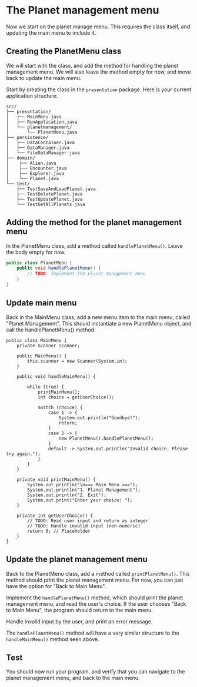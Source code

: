 # The Planet management menu

Now we start on the planet manage menu. This requires the class itself, and updating the main menu to include it.

## Creating the PlanetMenu class

We will start with the class, and add the method for handling the planet management menu. We will also leave the method empty for now, and move back to update the main menu.

Start by creating the class in the `presentation` package. Here is your current application structure:

```
src/
├── presentation/
│   ├── MainMenu.java
│   ├── RunApplication.java
│   └── planetmanagement/
│       └── PlanetMenu.java
├── persistence/
│   ├── DataContainer.java
│   ├── DataManager.java
│   └── FileDataManager.java
├── domain/
│    ├── Alien.java
│    ├── Encounter.java
│    ├── Explorer.java
│    └── Planet.java
└── test/
    ├── TestSaveAndLoadPlanet.java
    ├── TestDeletePlanet.java
    ├── TestUpdatePlanet.java
    └── TestGetAllPlanets.java
``` 

## Adding the method for the planet management menu

In the PlanetMenu class, add a method called `handlePlanetMenu()`. Leave the body empty for now.

```java
public class PlanetMenu {
    public void handlePlanetMenu() {
        // TODO: Implement the planet management menu
    }
}
```

## Update main menu

Back in the MainMenu class, add a new menu item to the main menu, called "Planet Management". This should instantiate a new PlanetMenu object, and call the handlePlanetMenu() method:

```Java{20,30-31}
public class MainMenu {
    private Scanner scanner;
    
    public MainMenu() {
        this.scanner = new Scanner(System.in);
    }
    
    public void handleMainMenu() {
        
        while (true) {
            printMainMenu();
            int choice = getUserChoice();
            
            switch (choice) {
                case 1 -> {
                    System.out.println("Goodbye!");
                    return;
                }
                case 2 -> {
                    new PlanetMenu().handlePlanetMenu();
                }
                default -> System.out.println("Invalid choice. Please try again.");
            }
        }
    }
    
    private void printMainMenu() {
        System.out.println("\n=== Main Menu ===");
        System.out.println("1. Planet Management");
        System.out.println("2. Exit");
        System.out.print("Enter your choice: ");
    }
    
    private int getUserChoice() {
        // TODO: Read user input and return as integer
        // TODO: Handle invalid input (non-numeric)
        return 0; // Placeholder
    }
}
```

## Update the planet management menu

Back to the PlanetMenu class, add a method called `printPlanetMenu()`. This method should print the planet management menu. For now, you can just have the option for "Back to Main Menu".

Implement the `handlePlanetMenu()` method, which should print the planet management menu, and read the user's choice. If the user chooses "Back to Main Menu", the program should return to the main menu.

Handle invalid input by the user, and print an error message.

The `handlePlanetMenu()` method will have a very similar structure to the `handleMainMenu()` method seen above.

## Test

You should now run your program, and verify that you can navigate to the planet management menu, and back to the main menu.